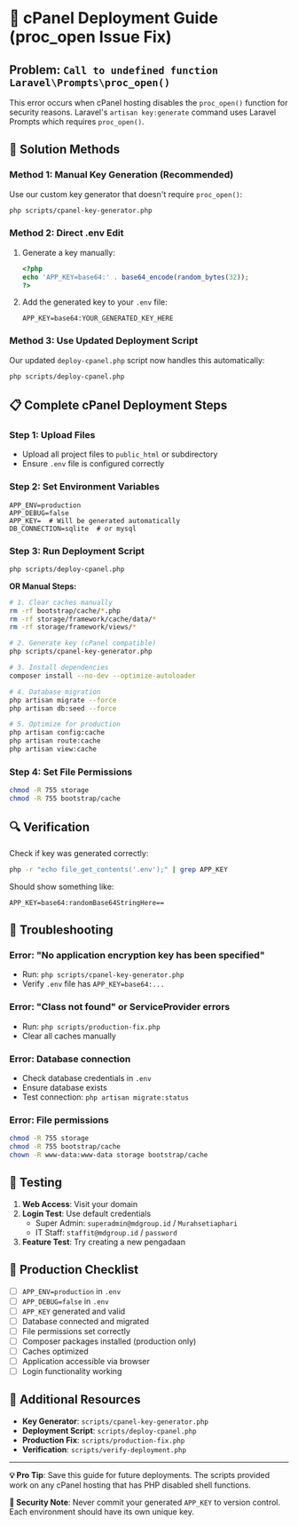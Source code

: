 # 🚨 cPanel Deployment Guide (proc_open Issue Fix)

## Problem: `Call to undefined function Laravel\Prompts\proc_open()`

This error occurs when cPanel hosting disables the `proc_open()` function for security reasons. Laravel's `artisan key:generate` command uses Laravel Prompts which requires `proc_open()`.

## 🔧 Solution Methods

### Method 1: Manual Key Generation (Recommended)

Use our custom key generator that doesn't require `proc_open()`:

```bash
php scripts/cpanel-key-generator.php
```

### Method 2: Direct .env Edit

1. Generate a key manually:

    ```php
    <?php
    echo 'APP_KEY=base64:' . base64_encode(random_bytes(32));
    ?>
    ```

2. Add the generated key to your `.env` file:
    ```env
    APP_KEY=base64:YOUR_GENERATED_KEY_HERE
    ```

### Method 3: Use Updated Deployment Script

Our updated `deploy-cpanel.php` script now handles this automatically:

```bash
php scripts/deploy-cpanel.php
```

## 📋 Complete cPanel Deployment Steps

### Step 1: Upload Files

-   Upload all project files to `public_html` or subdirectory
-   Ensure `.env` file is configured correctly

### Step 2: Set Environment Variables

```env
APP_ENV=production
APP_DEBUG=false
APP_KEY=  # Will be generated automatically
DB_CONNECTION=sqlite  # or mysql
```

### Step 3: Run Deployment Script

```bash
php scripts/deploy-cpanel.php
```

**OR Manual Steps:**

```bash
# 1. Clear caches manually
rm -rf bootstrap/cache/*.php
rm -rf storage/framework/cache/data/*
rm -rf storage/framework/views/*

# 2. Generate key (cPanel compatible)
php scripts/cpanel-key-generator.php

# 3. Install dependencies
composer install --no-dev --optimize-autoloader

# 4. Database migration
php artisan migrate --force
php artisan db:seed --force

# 5. Optimize for production
php artisan config:cache
php artisan route:cache
php artisan view:cache
```

### Step 4: Set File Permissions

```bash
chmod -R 755 storage
chmod -R 755 bootstrap/cache
```

## 🔍 Verification

Check if key was generated correctly:

```bash
php -r "echo file_get_contents('.env');" | grep APP_KEY
```

Should show something like:

```
APP_KEY=base64:randomBase64StringHere==
```

## 🌟 Troubleshooting

### Error: "No application encryption key has been specified"

-   Run: `php scripts/cpanel-key-generator.php`
-   Verify `.env` file has `APP_KEY=base64:...`

### Error: "Class not found" or ServiceProvider errors

-   Run: `php scripts/production-fix.php`
-   Clear all caches manually

### Error: Database connection

-   Check database credentials in `.env`
-   Ensure database exists
-   Test connection: `php artisan migrate:status`

### Error: File permissions

```bash
chmod -R 755 storage
chmod -R 755 bootstrap/cache
chown -R www-data:www-data storage bootstrap/cache
```

## 📱 Testing

1. **Web Access**: Visit your domain
2. **Login Test**: Use default credentials
    - Super Admin: `superadmin@mdgroup.id` / `Murahsetiaphari`
    - IT Staff: `staffit@mdgroup.id` / `password`
3. **Feature Test**: Try creating a new pengadaan

## 🎯 Production Checklist

-   [ ] `APP_ENV=production` in `.env`
-   [ ] `APP_DEBUG=false` in `.env`
-   [ ] `APP_KEY` generated and valid
-   [ ] Database connected and migrated
-   [ ] File permissions set correctly
-   [ ] Composer packages installed (production only)
-   [ ] Caches optimized
-   [ ] Application accessible via browser
-   [ ] Login functionality working

## 🔗 Additional Resources

-   **Key Generator**: `scripts/cpanel-key-generator.php`
-   **Deployment Script**: `scripts/deploy-cpanel.php`
-   **Production Fix**: `scripts/production-fix.php`
-   **Verification**: `scripts/verify-deployment.php`

---

**💡 Pro Tip**: Save this guide for future deployments. The scripts provided work on any cPanel hosting that has PHP disabled shell functions.

**🚨 Security Note**: Never commit your generated `APP_KEY` to version control. Each environment should have its own unique key.
